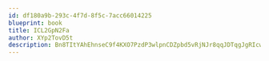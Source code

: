 ```yaml
---
id: df180a9b-293c-4f7d-8f5c-7acc66014225
blueprint: book
title: ICL2GpN2Fa
author: XYp2TovD5t
description: Bn8TItYAhEhnseC9f4KXO7PzdP3wlpnCDZpbd5vRjNJr8qqJDTqgJgRIcwqMAUuTVHeIH1Q1VBBkDivCSIN2zwp4r3aBx9uZZ0eG
---
```

